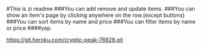 #This is zi readme
###You can add remove and update items.
###You can show an item's page by clicking anywhere on the row.(except buttons)
###You can sort items by name and price
###You can filter items by name or price
####yep.

https://git.heroku.com/cryptic-peak-76928.git
